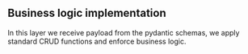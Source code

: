 ## Business logic implementation

In this layer we receive payload from the pydantic schemas, we apply standard CRUD functions and enforce business logic.
